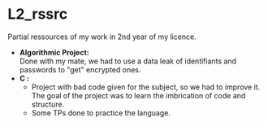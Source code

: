 # L2_rssrc
Partial ressources of my work in 2nd year of my licence.<br>

<ul>
  <li>
    <bolder><b>Algorithmic Project:</b></bolder><br>
      Done with my mate, we had to use a data leak of identifiants and passwords to "get" encrypted ones.
  </li>
  <li>
      <bolder><b>C :</b></bolder><br>
      <ul>
        <li>
          Project with bad code given for the subject, so we had to improve it. The goal of the project was to learn the imbrication of code and structure.
        </li>
        <li>
          Some TPs done to practice the language.
        </li>
       </ul>
  </li>
</ul>
